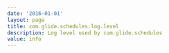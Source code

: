 ```yaml
---
date: '2016-01-01'
layout: page
title: com.glide.schedules.log.level
description: Log level used by com.glide.schedules 
value: info 
---
```

